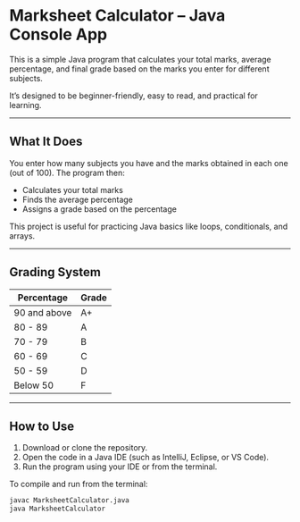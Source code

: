 # Marksheet Calculator – Java Console App

This is a simple Java program that calculates your total marks, average percentage, and final grade based on the marks you enter for different subjects.

It’s designed to be beginner-friendly, easy to read, and practical for learning.

---

## What It Does

You enter how many subjects you have and the marks obtained in each one (out of 100). The program then:

- Calculates your total marks  
- Finds the average percentage  
- Assigns a grade based on the percentage  

This project is useful for practicing Java basics like loops, conditionals, and arrays.

---

## Grading System

| Percentage        | Grade |
|------------------|-------|
| 90 and above     | A+    |
| 80 - 89          | A     |
| 70 - 79          | B     |
| 60 - 69          | C     |
| 50 - 59          | D     |
| Below 50         | F     |

---

## How to Use

1. Download or clone the repository.
2. Open the code in a Java IDE (such as IntelliJ, Eclipse, or VS Code).
3. Run the program using your IDE or from the terminal.

To compile and run from the terminal:

```bash
javac MarksheetCalculator.java
java MarksheetCalculator
